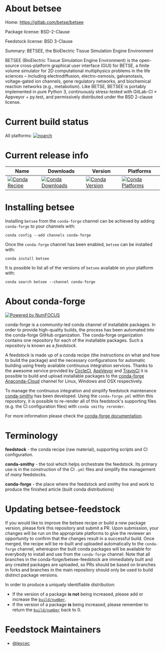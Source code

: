 <!--
# -*- mode: jinja -*-
-->

About betsee
============

Home: https://gitlab.com/betse/betsee

Package license: BSD-2-Clause

Feedstock license: BSD 3-Clause

Summary: BETSEE, the BioElectric Tissue Simulation Engine Environment

BETSEE (BioElectric Tissue Simulation Engine Environment) is the open-source
cross-platform graphical user interface (GUI) for BETSE, a finite volume simulator for
2D computational multiphysics problems in the life sciences – including electrodiffusion,
electro-osmosis, galvanotaxis, voltage-gated ion channels, gene regulatory networks, and
biochemical reaction networks (e.g., metabolism). Like BETSE, BETSEE is portably
implemented in pure Python 3, continuously stress-tested with GitLab-CI × Appveyor +
py.test, and permissively distributed under the BSD 2-clause license.


Current build status
====================

All platforms:
[![noarch](https://img.shields.io/circleci/project/github/conda-forge/betsee-feedstock/master.svg?label=noarch)](https://circleci.com/gh/conda-forge/betsee-feedstock)

Current release info
====================

| Name | Downloads | Version | Platforms |
| --- | --- | --- | --- |
| [![Conda Recipe](https://img.shields.io/badge/recipe-betsee-green.svg)](https://anaconda.org/conda-forge/betsee) | [![Conda Downloads](https://img.shields.io/conda/dn/conda-forge/betsee.svg)](https://anaconda.org/conda-forge/betsee) | [![Conda Version](https://img.shields.io/conda/vn/conda-forge/betsee.svg)](https://anaconda.org/conda-forge/betsee) | [![Conda Platforms](https://img.shields.io/conda/pn/conda-forge/betsee.svg)](https://anaconda.org/conda-forge/betsee) |

Installing betsee
=================

Installing `betsee` from the `conda-forge` channel can be achieved by adding `conda-forge` to your channels with:

```
conda config --add channels conda-forge
```

Once the `conda-forge` channel has been enabled, `betsee` can be installed with:

```
conda install betsee
```

It is possible to list all of the versions of `betsee` available on your platform with:

```
conda search betsee --channel conda-forge
```


About conda-forge
=================

[![Powered by NumFOCUS](https://img.shields.io/badge/powered%20by-NumFOCUS-orange.svg?style=flat&colorA=E1523D&colorB=007D8A)](http://numfocus.org)

conda-forge is a community-led conda channel of installable packages.
In order to provide high-quality builds, the process has been automated into the
conda-forge GitHub organization. The conda-forge organization contains one repository
for each of the installable packages. Such a repository is known as a *feedstock*.

A feedstock is made up of a conda recipe (the instructions on what and how to build
the package) and the necessary configurations for automatic building using freely
available continuous integration services. Thanks to the awesome service provided by
[CircleCI](https://circleci.com/), [AppVeyor](https://www.appveyor.com/)
and [TravisCI](https://travis-ci.org/) it is possible to build and upload installable
packages to the [conda-forge](https://anaconda.org/conda-forge)
[Anaconda-Cloud](https://anaconda.org/) channel for Linux, Windows and OSX respectively.

To manage the continuous integration and simplify feedstock maintenance
[conda-smithy](https://github.com/conda-forge/conda-smithy) has been developed.
Using the ``conda-forge.yml`` within this repository, it is possible to re-render all of
this feedstock's supporting files (e.g. the CI configuration files) with ``conda smithy rerender``.

For more information please check the [conda-forge documentation](https://conda-forge.org/docs/).

Terminology
===========

**feedstock** - the conda recipe (raw material), supporting scripts and CI configuration.

**conda-smithy** - the tool which helps orchestrate the feedstock.
                   Its primary use is in the construction of the CI ``.yml`` files
                   and simplify the management of *many* feedstocks.

**conda-forge** - the place where the feedstock and smithy live and work to
                  produce the finished article (built conda distributions)


Updating betsee-feedstock
=========================

If you would like to improve the betsee recipe or build a new
package version, please fork this repository and submit a PR. Upon submission,
your changes will be run on the appropriate platforms to give the reviewer an
opportunity to confirm that the changes result in a successful build. Once
merged, the recipe will be re-built and uploaded automatically to the
`conda-forge` channel, whereupon the built conda packages will be available for
everybody to install and use from the `conda-forge` channel.
Note that all branches in the conda-forge/betsee-feedstock are
immediately built and any created packages are uploaded, so PRs should be based
on branches in forks and branches in the main repository should only be used to
build distinct package versions.

In order to produce a uniquely identifiable distribution:
 * If the version of a package **is not** being increased, please add or increase
   the [``build/number``](https://conda.io/docs/user-guide/tasks/build-packages/define-metadata.html#build-number-and-string).
 * If the version of a package **is** being increased, please remember to return
   the [``build/number``](https://conda.io/docs/user-guide/tasks/build-packages/define-metadata.html#build-number-and-string)
   back to 0.

Feedstock Maintainers
=====================

* [@leycec](https://github.com/leycec/)

